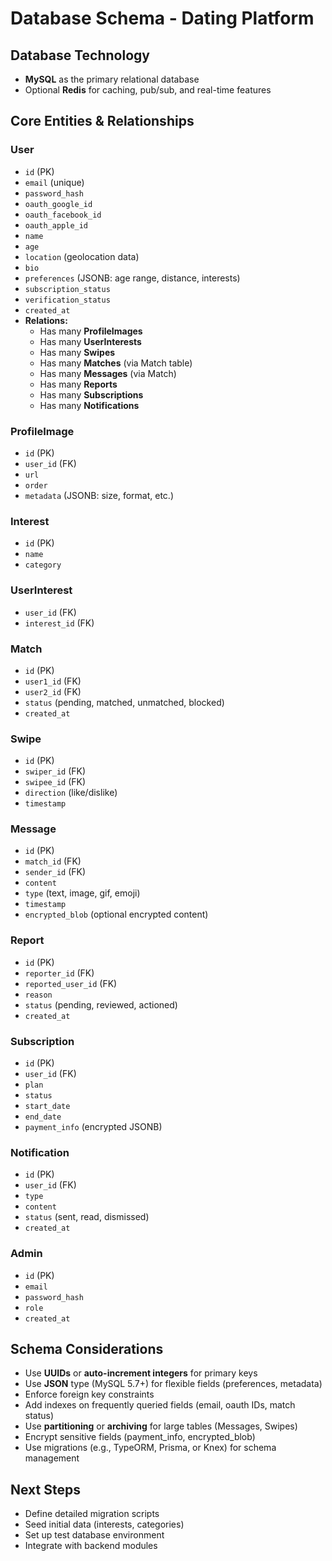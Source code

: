 # Database Schema - Dating Platform

## Database Technology
- **MySQL** as the primary relational database
- Optional **Redis** for caching, pub/sub, and real-time features

## Core Entities & Relationships

### User
- `id` (PK)
- `email` (unique)
- `password_hash`
- `oauth_google_id`
- `oauth_facebook_id`
- `oauth_apple_id`
- `name`
- `age`
- `location` (geolocation data)
- `bio`
- `preferences` (JSONB: age range, distance, interests)
- `subscription_status`
- `verification_status`
- `created_at`
- **Relations:**
  - Has many **ProfileImages**
  - Has many **UserInterests**
  - Has many **Swipes**
  - Has many **Matches** (via Match table)
  - Has many **Messages** (via Match)
  - Has many **Reports**
  - Has many **Subscriptions**
  - Has many **Notifications**

### ProfileImage
- `id` (PK)
- `user_id` (FK)
- `url`
- `order`
- `metadata` (JSONB: size, format, etc.)

### Interest
- `id` (PK)
- `name`
- `category`

### UserInterest
- `user_id` (FK)
- `interest_id` (FK)

### Match
- `id` (PK)
- `user1_id` (FK)
- `user2_id` (FK)
- `status` (pending, matched, unmatched, blocked)
- `created_at`

### Swipe
- `id` (PK)
- `swiper_id` (FK)
- `swipee_id` (FK)
- `direction` (like/dislike)
- `timestamp`

### Message
- `id` (PK)
- `match_id` (FK)
- `sender_id` (FK)
- `content`
- `type` (text, image, gif, emoji)
- `timestamp`
- `encrypted_blob` (optional encrypted content)

### Report
- `id` (PK)
- `reporter_id` (FK)
- `reported_user_id` (FK)
- `reason`
- `status` (pending, reviewed, actioned)
- `created_at`

### Subscription
- `id` (PK)
- `user_id` (FK)
- `plan`
- `status`
- `start_date`
- `end_date`
- `payment_info` (encrypted JSONB)

### Notification
- `id` (PK)
- `user_id` (FK)
- `type`
- `content`
- `status` (sent, read, dismissed)
- `created_at`

### Admin
- `id` (PK)
- `email`
- `password_hash`
- `role`
- `created_at`

## Schema Considerations
- Use **UUIDs** or **auto-increment integers** for primary keys
- Use **JSON** type (MySQL 5.7+) for flexible fields (preferences, metadata)
- Enforce foreign key constraints
- Add indexes on frequently queried fields (email, oauth IDs, match status)
- Use **partitioning** or **archiving** for large tables (Messages, Swipes)
- Encrypt sensitive fields (payment_info, encrypted_blob)
- Use migrations (e.g., TypeORM, Prisma, or Knex) for schema management

## Next Steps
- Define detailed migration scripts
- Seed initial data (interests, categories)
- Set up test database environment
- Integrate with backend modules
